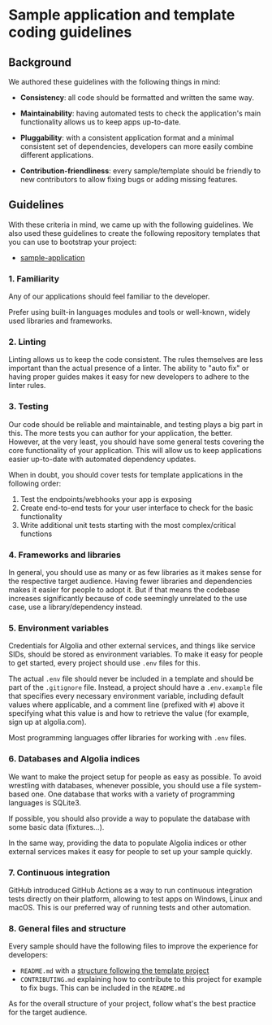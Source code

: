 # Sample application and template coding guidelines

## Background

We authored these guidelines with the following things in mind:

- **Consistency**: 
all code should be formatted and written the same way.

- **Maintainability**:
having automated tests to check the application's main functionality allows us to keep apps up-to-date.

- **Pluggability**:
with a consistent application format and a minimal consistent set of dependencies, developers can more easily combine different applications.

- **Contribution-friendliness**:
every sample/template should be friendly to new contributors to allow fixing bugs or adding missing features.

## Guidelines

With these criteria in mind, we came up with the following guidelines. We also used these guidelines to create the following repository templates that you can use to bootstrap your project:

- [sample-application](https://github.com/algolia-samples/sample-application)

### 1. Familiarity

Any of our applications should feel familiar to the developer. 

Prefer using built-in languages modules and tools or well-known, widely used libraries and frameworks.

### 2. Linting

Linting allows us to keep the code consistent. The rules themselves are less important than the actual presence of a linter. The ability to "auto fix" or having proper guides makes it easy for new developers to adhere to the linter rules.

### 3. Testing

Our code should be reliable and maintainable, and testing plays a big part in this. The more tests you can author for your application, the better. However, at the very least, you should have some general tests covering the core functionality of your application. This will allow us to keep applications easier up-to-date with automated dependency updates.

When in doubt, you should cover tests for template applications in the following order:

1. Test the endpoints/webhooks your app is exposing
2. Create end-to-end tests for your user interface to check for the basic functionality
3. Write additional unit tests starting with the most complex/critical functions

### 4. Frameworks and libraries

In general, you should use as many or as few libraries as it makes sense for the respective target audience. Having fewer libraries and dependencies makes it easier for people to adopt it. But if that means the codebase increases significantly because of code seemingly unrelated to the use case, use a library/dependency instead.

### 5. Environment variables

Credentials for Algolia and other external services, and things like service SIDs, should be stored as environment variables. To make it easy for people to get started, every project should use `.env` files for this.

The actual `.env` file should never be included in a template and should be part of the `.gitignore` file. Instead, a project should have a `.env.example` file that specifies every necessary environment variable, including default values where applicable, and a comment line (prefixed with `#`) above it specifying what this value is and how to retrieve the value (for example, sign up at algolia.com).

Most programming languages offer libraries for working with `.env` files.

### 6. Databases and Algolia indices

We want to make the project setup for people as easy as possible. To avoid wrestling with databases, whenever possible, you should use a file system-based one. One database that works with a variety of programming languages is SQLite3.

If possible, you should also provide a way to populate the database with some basic data (fixtures...).

In the same way, providing the data to populate Algolia indices or other external services makes it easy for people to set up your sample quickly.

### 7. Continuous integration

GitHub introduced GitHub Actions as a way to run continuous integration tests directly on their platform, allowing to test apps on Windows, Linux and macOS. This is our preferred way of running tests and other automation.

### 8. General files and structure

Every sample should have the following files to improve the experience for developers:

- `README.md` with a [structure following the template project](https://github.com/algolia-samples/sample-application/blob/master/README.md)
- `CONTRIBUTING.md` explaining how to contribute to this project for example to fix bugs. This can be included in the `README.md`

As for the overall structure of your project, follow what's the best practice for the target audience.
